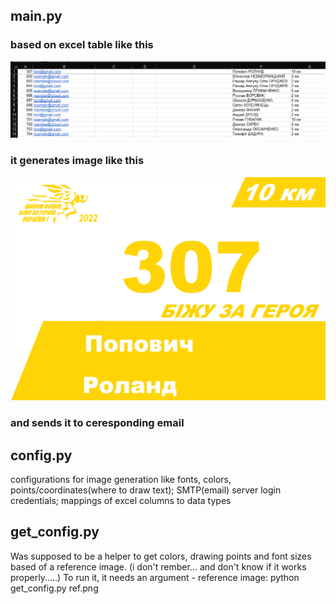 ## main.py

### based on excel table like this
![excel table look](excel_look.png)
### it generates image like this
![generated/reference image](ref.png)
### and sends it to ceresponding email

## config.py

configurations for image generation like fonts, colors, points/coordinates(where to draw text); SMTP(email) server login credentials; mappings of excel columns to data types

## get_config.py

Was supposed to be a helper to get colors, drawing points and font sizes based of a reference image. (i don't rember... and don't know if it works properly.....)
To run it, it needs an argument - reference image: python get_config.py ref.png
